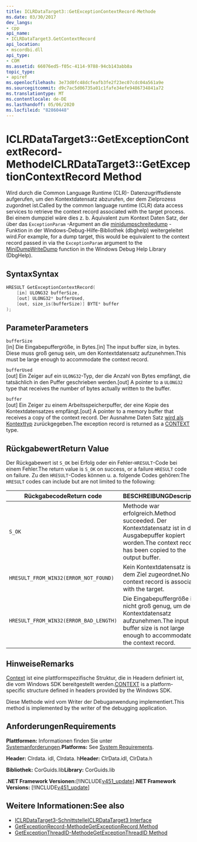 ```yaml
---
title: ICLRDataTarget3::GetExceptionContextRecord-Methode
ms.date: 03/30/2017
dev_langs:
- cpp
api_name:
- ICLRDataTarget3.GetContextRecord
api_location:
- mscordbi.dll
api_type:
- COM
ms.assetid: 66076ed5-f05c-4114-9788-94cb143abb8a
topic_type:
- apiref
ms.openlocfilehash: 3e73d0fc48dcfeafb3fe2f23ec07cdc04a561a9e
ms.sourcegitcommit: d9c7ac5d06735a01c1fafe34efe9486734841a72
ms.translationtype: MT
ms.contentlocale: de-DE
ms.lasthandoff: 05/06/2020
ms.locfileid: "82860448"
---
```

# <a name="iclrdatatarget3getexceptioncontextrecord-method"></a><span data-ttu-id="f4887-102">ICLRDataTarget3::GetExceptionContextRecord-Methode</span><span class="sxs-lookup"><span data-stu-id="f4887-102">ICLRDataTarget3::GetExceptionContextRecord Method</span></span>
<span data-ttu-id="f4887-103">Wird durch die Common Language Runtime (CLR)- Datenzugriffsdienste aufgerufen, um den Kontextdatensatz abzurufen, der dem Zielprozess zugordnet ist.</span><span class="sxs-lookup"><span data-stu-id="f4887-103">Called by the common language runtime (CLR) data access services to retrieve the context record associated with the target process.</span></span> <span data-ttu-id="f4887-104">Bei einem dumpziel wäre dies z. b. Äquivalent zum Kontext Daten Satz, der über das `ExceptionParam` -Argument an die [minidumpschreitedump](/windows/desktop/api/minidumpapiset/nf-minidumpapiset-minidumpwritedump) -Funktion in der Windows-Debug-Hilfe-Bibliothek (dbghelp) weitergeleitet wird.</span><span class="sxs-lookup"><span data-stu-id="f4887-104">For example, for a dump target, this would be equivalent to the context record passed in via the `ExceptionParam` argument to the [MiniDumpWriteDump](/windows/desktop/api/minidumpapiset/nf-minidumpapiset-minidumpwritedump) function in the Windows Debug Help Library (DbgHelp).</span></span>  
  
## <a name="syntax"></a><span data-ttu-id="f4887-105">Syntax</span><span class="sxs-lookup"><span data-stu-id="f4887-105">Syntax</span></span>  
  
```cpp  
HRESULT GetExceptionContextRecord(  
    [in] ULONG32 bufferSize,  
    [out] ULONG32* bufferUsed,  
    [out, size_is(bufferSize)] BYTE* buffer  
);  
```  
  
## <a name="parameters"></a><span data-ttu-id="f4887-106">Parameter</span><span class="sxs-lookup"><span data-stu-id="f4887-106">Parameters</span></span>  
 `bufferSize`  
 <span data-ttu-id="f4887-107">[in] Die Eingabepuffergröße, in Bytes.</span><span class="sxs-lookup"><span data-stu-id="f4887-107">[in] The input buffer size, in bytes.</span></span> <span data-ttu-id="f4887-108">Diese muss groß genug sein, um den Kontextdatensatz aufzunehmen.</span><span class="sxs-lookup"><span data-stu-id="f4887-108">This must be large enough to accommodate the context record.</span></span>  
  
 `bufferUsed`  
 <span data-ttu-id="f4887-109">[out] Ein Zeiger auf ein `ULONG32`-Typ, der die Anzahl von Bytes empfängt, die tatsächlich in den Puffer geschrieben werden.</span><span class="sxs-lookup"><span data-stu-id="f4887-109">[out] A pointer to a `ULONG32` type that receives the number of bytes actually written to the buffer.</span></span>  
  
 `buffer`  
 <span data-ttu-id="f4887-110">[out] Ein Zeiger zu einem Arbeitsspeicherpuffer, der eine Kopie des Kontextdatensatzes empfängt.</span><span class="sxs-lookup"><span data-stu-id="f4887-110">[out] A pointer to a memory buffer that receives a copy of the context record.</span></span> <span data-ttu-id="f4887-111">Der Ausnahme Daten Satz [wird als Kontexttyp](/windows/win32/api/winnt/ns-winnt-arm64_nt_context) zurückgegeben.</span><span class="sxs-lookup"><span data-stu-id="f4887-111">The exception record is returned as a [CONTEXT](/windows/win32/api/winnt/ns-winnt-arm64_nt_context) type.</span></span>  
  
## <a name="return-value"></a><span data-ttu-id="f4887-112">Rückgabewert</span><span class="sxs-lookup"><span data-stu-id="f4887-112">Return Value</span></span>  
 <span data-ttu-id="f4887-113">Der Rückgabewert ist `S_OK` bei Erfolg oder ein Fehler-`HRESULT`-Code bei einem Fehler.</span><span class="sxs-lookup"><span data-stu-id="f4887-113">The return value is `S_OK` on success, or a failure `HRESULT` code on failure.</span></span> <span data-ttu-id="f4887-114">Zu den `HRESULT`-Codes können u. a. folgende Codes gehören:</span><span class="sxs-lookup"><span data-stu-id="f4887-114">The `HRESULT` codes can include but are not limited to the following:</span></span>  
  
|<span data-ttu-id="f4887-115">Rückgabecode</span><span class="sxs-lookup"><span data-stu-id="f4887-115">Return code</span></span>|<span data-ttu-id="f4887-116">BESCHREIBUNG</span><span class="sxs-lookup"><span data-stu-id="f4887-116">Description</span></span>|  
|-----------------|-----------------|  
|`S_OK`|<span data-ttu-id="f4887-117">Methode war erfolgreich.</span><span class="sxs-lookup"><span data-stu-id="f4887-117">Method succeeded.</span></span> <span data-ttu-id="f4887-118">Der Kontextdatensatz ist in den Ausgabepuffer kopiert worden.</span><span class="sxs-lookup"><span data-stu-id="f4887-118">The context record has been copied to the output buffer.</span></span>|  
|`HRESULT_FROM_WIN32(ERROR_NOT_FOUND)`|<span data-ttu-id="f4887-119">Kein Kontextdatensatz ist dem Ziel zugeordnet.</span><span class="sxs-lookup"><span data-stu-id="f4887-119">No context record is associated with the target.</span></span>|  
|`HRESULT_FROM_WIN32(ERROR_BAD_LENGTH)`|<span data-ttu-id="f4887-120">Die Eingabepuffergröße ist nicht groß genug, um den Kontextdatensatz aufzunehmen.</span><span class="sxs-lookup"><span data-stu-id="f4887-120">The input buffer size is not large enough to accommodate the context record.</span></span>|  
  
## <a name="remarks"></a><span data-ttu-id="f4887-121">Hinweise</span><span class="sxs-lookup"><span data-stu-id="f4887-121">Remarks</span></span>  
 <span data-ttu-id="f4887-122">[Context](/windows/win32/api/winnt/ns-winnt-arm64_nt_context) ist eine plattformspezifische Struktur, die in Headern definiert ist, die vom Windows SDK bereitgestellt werden.</span><span class="sxs-lookup"><span data-stu-id="f4887-122">[CONTEXT](/windows/win32/api/winnt/ns-winnt-arm64_nt_context) is a platform-specific structure defined in headers provided by the Windows SDK.</span></span>  
  
 <span data-ttu-id="f4887-123">Diese Methode wird vom Writer der Debuganwendung implementiert.</span><span class="sxs-lookup"><span data-stu-id="f4887-123">This method is implemented by the writer of the debugging application.</span></span>  
  
## <a name="requirements"></a><span data-ttu-id="f4887-124">Anforderungen</span><span class="sxs-lookup"><span data-stu-id="f4887-124">Requirements</span></span>  
 <span data-ttu-id="f4887-125">**Plattformen:** Informationen finden Sie unter [Systemanforderungen](../../get-started/system-requirements.md).</span><span class="sxs-lookup"><span data-stu-id="f4887-125">**Platforms:** See [System Requirements](../../get-started/system-requirements.md).</span></span>  
  
 <span data-ttu-id="f4887-126">**Header:** Clrdata. idl, Clrdata. h</span><span class="sxs-lookup"><span data-stu-id="f4887-126">**Header:** ClrData.idl, ClrData.h</span></span>  
  
 <span data-ttu-id="f4887-127">**Bibliothek:** CorGuids.lib</span><span class="sxs-lookup"><span data-stu-id="f4887-127">**Library:** CorGuids.lib</span></span>  
  
 <span data-ttu-id="f4887-128">**.NET Framework Versionen:**[!INCLUDE[v451_update](../../../../includes/net-current-v451-nov-plus.md)]</span><span class="sxs-lookup"><span data-stu-id="f4887-128">**.NET Framework Versions:** [!INCLUDE[v451_update](../../../../includes/net-current-v451-nov-plus.md)]</span></span>  
  
## <a name="see-also"></a><span data-ttu-id="f4887-129">Weitere Informationen:</span><span class="sxs-lookup"><span data-stu-id="f4887-129">See also</span></span>

- [<span data-ttu-id="f4887-130">ICLRDataTarget3-Schnittstelle</span><span class="sxs-lookup"><span data-stu-id="f4887-130">ICLRDataTarget3 Interface</span></span>](iclrdatatarget3-interface.md)
- [<span data-ttu-id="f4887-131">GetExceptionRecord-Methode</span><span class="sxs-lookup"><span data-stu-id="f4887-131">GetExceptionRecord Method</span></span>](iclrdatatarget3-getexceptionrecord-method.md)
- [<span data-ttu-id="f4887-132">GetExceptionThreadID-Methode</span><span class="sxs-lookup"><span data-stu-id="f4887-132">GetExceptionThreadID Method</span></span>](iclrdatatarget3-getexceptionthreadid-method.md)

